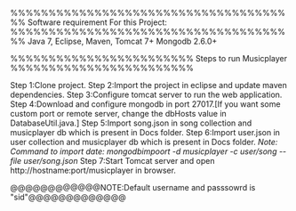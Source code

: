 %%%%%%%%%%%%%%%%%%%%%%%%%%%%%%%%%%%%%%
Software requirement For this Project:
%%%%%%%%%%%%%%%%%%%%%%%%%%%%%%%%%%%%%%
Java 7,
Eclipse,
Maven,
Tomcat 7+
Mongodb 2.6.0+


%%%%%%%%%%%%%%%%%%%%%%%%
Steps to run Musicplayer
%%%%%%%%%%%%%%%%%%%%%%%%

Step 1:Clone project.
Step 2:Import the project in eclipse and update maven dependencies.
Step 3:Configure tomcat server to run the web application.
Step 4:Download and configure mongodb in port 27017.[If you want some custom port or remote server, change the dbHosts value in DatabaseUtil.java.]
Step 5:Import song.json in song collection and musicplayer db which is present in Docs folder.
Step 6:Import user.json in user collection and musicplayer db which is present in Docs folder.
*Note: Command to import date: mongodbimpoort -d musicplayer -c user/song --file user/song.json*
Step 7:Start Tomcat server and open http://hostname:port/musicplayer  in browser.

@@@@@@@@@@@@NOTE:Default username and passsowrd is "sid"@@@@@@@@@@@@@


